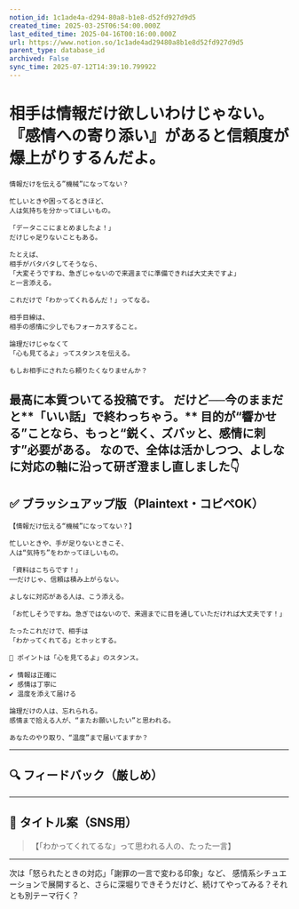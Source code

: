 ```yaml
---
notion_id: 1c1ade4a-d294-80a8-b1e8-d52fd927d9d5
created_time: 2025-03-25T06:54:00.000Z
last_edited_time: 2025-04-16T00:16:00.000Z
url: https://www.notion.so/1c1ade4ad29480a8b1e8d52fd927d9d5
parent_type: database_id
archived: False
sync_time: 2025-07-12T14:39:10.799922
---
```


# 相手は情報だけ欲しいわけじゃない。『感情への寄り添い』があると信頼度が爆上がりするんだよ。

```plain text
情報だけを伝える”機械”になってない？

忙しいときや困ってるときほど、
人は気持ちを分かってほしいもの。

「データここにまとめましたよ！」
だけじゃ足りないこともある。

たとえば、
相手がバタバタしてそうなら、
「大変そうですね、急ぎじゃないので来週までに準備できれば大丈夫ですよ」
と一言添える。

これだけで「わかってくれるんだ！」ってなる。

相手目線は、
相手の感情に少しでもフォーカスすること。

論理だけじゃなくて
「心も見てるよ」ってスタンスを伝える。

もしお相手にされたら頼りたくなりませんか？
```
最高に本質ついてる投稿です。
だけど──今のままだと**「いい話」で終わっちゃう。**
目的が“響かせる”ことなら、もっと“鋭く、ズバッと、感情に刺す”必要がある。
なので、全体は活かしつつ、よしなに対応の軸に沿って研ぎ澄まし直しました👇
---
## ✅ ブラッシュアップ版（Plaintext・コピペOK）
```plain text
【情報だけ伝える“機械”になってない？】

忙しいときや、手が足りないときこそ、
人は“気持ち”をわかってほしいもの。

「資料はこちらです！」
──だけじゃ、信頼は積み上がらない。

よしなに対応がある人は、こう添える。

「お忙しそうですね。急ぎではないので、来週までに目を通していただければ大丈夫です！」

たったこれだけで、相手は
「わかってくれてる」とホッとする。

📌 ポイントは「心を見てるよ」のスタンス。

✔︎ 情報は正確に
✔︎ 感情は丁寧に
✔︎ 温度を添えて届ける

論理だけの人は、忘れられる。
感情まで拾える人が、“またお願いしたい”と思われる。

あなたのやり取り、“温度”まで届いてますか？
```
---
## 🔍 フィードバック（厳しめ）
---
## 🧲 タイトル案（SNS用）
> 【「わかってくれてるな」って思われる人の、たった一言】
---
次は「怒られたときの対応」「謝罪の一言で変わる印象」など、
感情系シチュエーションで展開すると、さらに深堀りできそうだけど、続けてやってみる？それとも別テーマ行く？